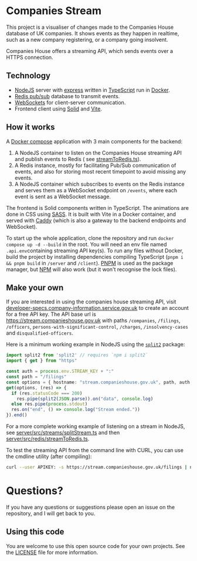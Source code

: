 # Companies Stream

This project is a visualiser of changes made to the Companies House database of UK companies. It
shows events as they happen in realtime, such as a new company registering, or a company going
insolvent.

Companies House offers a streaming API, which sends events over a HTTPS connection.

## Technology

- [NodeJS](https://nodejs.org) server with [express](https://www.npmjs.com/package/express) written
  in [TypeScript](https://www.typescriptlang.org/) run in [Docker](https://www.docker.com/).
- [Redis pub/sub](https://redis.com/redis-best-practices/communication-patterns/pub-sub/) database to transmit events.
- [WebSockets](https://javascript.info/websocket) for client-server communication.
- Frontend client using [Solid](https://www.solidjs.com/) and [Vite](https://vitejs.dev/).

## How it works

A [Docker compose](https://docs.docker.com/compose/) application with 3 main components for the backend:

1. A NodeJS container to listen on the Companies House streaming API and publish events to Redis (
   see [streamToRedis.ts](server/src/redis/streamToRedis.ts)).
2. A Redis instance, mostly for facilitating Pub/Sub communication of events, and also for storing most recent timepoint
   to avoid missing any events.
3. A NodeJS container which subscribes to events on the Redis instance and serves them as a WebSocket endpoint
   on `/events`, where each event is sent as a WebSocket message.

The frontend is Solid components written in TypeScript. The animations are done in CSS
using [SASS](https://sass-lang.com/).
It is built with Vite in a Docker container, and served with [Caddy](https://caddyserver.com/) (which is also a gateway
to the backend endpoints and WebSocket).

To start up the whole application, clone the repository and run `docker compose up -d --build` in the root.
You will need an env file named `.api.env`containing streaming API key(s).
To run any files without Docker, build the project by installing dependencies compiling
TypeScript (`pnpm i && pnpm build` in `/server` and `/client`).
[PNPM](https://pnpm.io/) is used as the package manager, but [NPM](https://docs.npmjs.com/cli/v8) will also work (but it
won't recognise the lock files).

## Make your own

If you are interested in using the companies house streaming API,
visit [developer-specs.company-information.service.gov.uk](https://developer-specs.company-information.service.gov.uk/streaming-api/guides/overview "Companies house developer website")
to create an account for a free API key. The API base url is https://stream.companieshouse.gov.uk
with paths `/companies`, `/filings`, `/officers`, `persons-with-significant-control`, `/charges`, `/insolvency-cases`
and `disqualified-officers`.

Here is a minimum working example in NodeJS using the [`split2`](https://www.npmjs.com/package/split2) package:

```typescript
import split2 from 'split2' // requires `npm i split2`
import { get } from "https"

const auth = process.env.STREAM_KEY + ":"
const path = "/filings"
const options = { hostname: "stream.companieshouse.gov.uk", path, auth }
get(options, (res) => {
  if (res.statusCode === 200)
    res.pipe(split2(JSON.parse)).on("data", console.log)
  else res.pipe(process.stdout)
  res.on("end", () => console.log("Stream ended."))
}).end()
```

For a more complete working example of listening on a stream in NodeJS,
see [server/src/streams/splitStream.ts](server/src/streams/splitStream.ts) and
then [server/src/redis/streamToRedis.ts](server/src/redis/streamToRedis.ts).

To test the streaming API from the command line with CURL, you can use the cmdline utility (after compiling):

```bash
curl --user APIKEY: -s https://stream.companieshouse.gov.uk/filings | node dist/streams/streamCmdLine.js
```

# Questions?

If you have any questions or suggestions please open an issue on the repository, and I will get back to you.

## Using this code

You are welcome to use this open source code for your own projects.
See the [LICENSE](LICENSE) file for more information.
